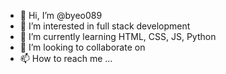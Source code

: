 - 👋 Hi, I’m @byeo089
- 👀 I’m interested in full stack development
- 🌱 I’m currently learning HTML, CSS, JS, Python
- 💞️ I’m looking to collaborate on 
- 📫 How to reach me ...

<!---
byeo089/byeo089 is a ✨ special ✨ repository because its `README.md` (this file) appears on your GitHub profile.
You can click the Preview link to take a look at your changes.
--->
